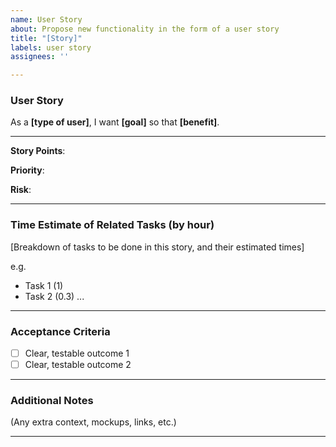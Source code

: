 ```yaml
---
name: User Story
about: Propose new functionality in the form of a user story
title: "[Story]"
labels: user story
assignees: ''

---
```


### **User Story**

As a **[type of user]**, I want **[goal]** so that **[benefit]**.

---

**Story Points**:

**Priority**:

**Risk**:

---

### **Time Estimate of Related Tasks** (by hour)

[Breakdown of tasks to be done in this story, and their estimated times]

e.g.
- Task 1 (1)
- Task 2 (0.3)
  ...
  
---

### **Acceptance Criteria**

- [ ] Clear, testable outcome 1
- [ ] Clear, testable outcome 2

---

### **Additional Notes**

(Any extra context, mockups, links, etc.)

---
